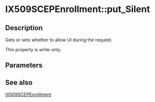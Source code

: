 # IX509SCEPEnrollment::put_Silent

## Description

Gets or sets whether to allow UI during the request.

This property is write-only.

## Parameters

## See also

[IX509SCEPEnrollment](https://learn.microsoft.com/windows/desktop/api/certenroll/nn-certenroll-ix509scepenrollment)